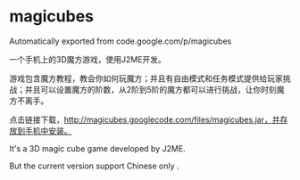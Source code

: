 # magicubes
Automatically exported from code.google.com/p/magicubes

一个手机上的3D魔方游戏，使用J2ME开发。 

游戏包含魔方教程，教会你如何玩魔方；并且有自由模式和任务模式提供给玩家挑战；并且可以设置魔方的阶数，从2阶到5阶的魔方都可以进行挑战，让你时刻魔方不离手。 


点击链接下载，http://magicubes.googlecode.com/files/magicubes.jar，并存放到手机中安装。 

It's a 3D magic cube game developed by J2ME. 

But the current version support Chinese only . 

